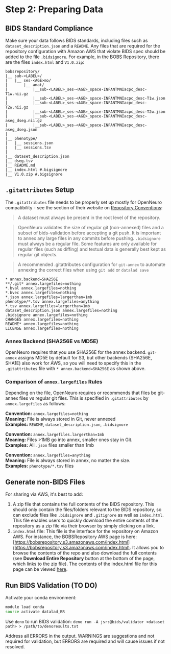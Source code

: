# Step 2: Preparing Data

## BIDS Standard Compliance
Make sure your data follows BIDS standards, including files such as `dataset_description.json` and a `README`. Any files that are required for the repository configuration with Amazon AWS that violate BIDS spec should be added to the file `.bidsignore`. For example, in the BOBS Repository, there are the files `index.html` and `V1.0.zip`: 

```
bobsrepository/
|__ sub-<LABEL>/
|   |__ ses-<AGE>mo/
|       |__ anat/
|           |__sub-<LABEL>_ses-<AGE>_space-INFANTMNIacpc_desc-T1w.nii.gz
|           |__sub-<LABEL>_ses-<AGE>_space-INFANTMNIacpc_desc-T1w.json
|           |__sub-<LABEL>_ses-<AGE>_space-INFANTMNIacpc_desc-T2w.nii.gz
|           |__sub-<LABEL>_ses-<AGE>_space-INFANTMNIacpc_desc-T2w.json
|           |__sub-<LABEL>_ses-<AGE>_space-INFANTMNIacpc_desc-aseg_dseg.nii.gz
|           |__sub-<LABEL>_ses-<AGE>_space-INFANTMNIacpc_desc-aseg_dseg.json
|
|__ phenotype/
|   |__ sessions.json
|   |__ sessions.tsv
|
|__ dataset_description.json
|__ dseg.tsv
|__ README.md
|__ index.html #.bigsignore
|__ V1.0.zip #.bigsignore
```

## `.gitattributes` Setup

The `.gitattributes` file needs to be properly set up mostly for OpenNeuro compatibility - see the section of their website on [Repository Conventions](https://docs.openneuro.org/git.html#repository-conventions):

> A dataset must always be present in the root level of the repository.

> OpenNeuro validates the size of regular git (non-annexed) files and a subset of bids-validation before accepting a git push. It is important to annex any large files in any commits before pushing. `.bidsignore` must always be a regular file. Some features are only available for regular files (such as diffing) and textual data is generally best kept as regular git objects.

> A recommended .gitattributes configuration for `git-annex` to automate annexing the correct files when using `git add` or `datalad save`
```
* annex.backend=SHA256E
**/.git* annex.largefiles=nothing
*.bval annex.largefiles=nothing
*.bvec annex.largefiles=nothing
*.json annex.largefiles=largerthan=1mb
phenotype/*.tsv annex.largefiles=anything
*.tsv annex.largefiles=largerthan=1mb
dataset_description.json annex.largefiles=nothing
.bidsignore annex.largefiles=nothing
CHANGES annex.largefiles=nothing
README* annex.largefiles=nothing
LICENSE annex.largefiles=nothing
```

### Annex Backend (SHA256E vs MD5E)
OpenNeuro requires that you use SHA256E for the annex backend. `git-annex` assigns MD5E by default for S3, but other backends (SHA256E, SHA1E) also work for AWS, so you will need to specify this in the `.gitattributes` file with `* annex.backend=SHA256E` as shown above.

### Comparison of `annex.largefiles` Rules    
Depending on the file, OpenNeuro requires or recommends that files be git-annex files vs regular git files. This is specified in `.gitattributes` by `annex.largefiles` as follows:
 
**Convention:** `annex.largefiles=nothing`      
**Meaning:** File is always stored in Git, never annexed        
**Examples:** `README`, `dataset_description.json`, `.bidsignore`

**Convention:** `annex.largefiles.largerthan=1mb`      
**Meaning:** Files >1MB go into annex, smaller ones stay in Git.        
**Examples:** All `.json` files smaller than 1mb

**Convention:** `annex.largefiles=anything`      
**Meaning:** File is always stored in annex, no matter the size.        
**Examples:** `phenotype/*.tsv` files

## Generate non-BIDS Files
For sharing via AWS, it's best to add:

1. A zip file that contains the full contents of the BIDS repository. This should only contain the files/folders relevant to the BIDS repository, so can exclude files like `.bidsignore` and `.gitignore` as well as `index.html`. This file enables users to quickly download the entire contents of the repository as a zip file via their browser by simply clicking on a link.
2. `index.html` file: This file is the interface for the repository on Amazon AWS. For instance, the BOBSRepository AWS page is here: [https://bobsrepository.s3.amazonaws.com/index.html](https://bobsrepository.s3.amazonaws.com/index.html). It allows you to browse the contents of the repo and also download the full contents (see **Download Entire Repository** button at the bottom of the page, which links to the zip file). The contents of the index.html file for this page can be viewed [here](index.html).

## Run BIDS Validation (TO DO)

Activate your conda environment:
```bash
module load conda
source activate datalad_BR
```

Use `deno` to run BIDS validation: `deno run -A jsr:@bids/validator <dataset path> > /path/to/denoresults.txt`

Address all ERRORS in the output. WARNINGS are suggestions and not required for validation, but ERRORS are required and will cause issues if not resolved.
